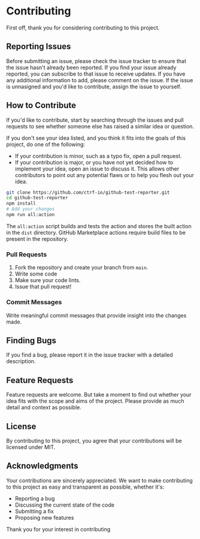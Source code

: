 # Contributing

First off, thank you for considering contributing to this project.

## Reporting Issues

Before submitting an issue, please check the issue tracker to ensure that the
issue hasn't already been reported. If you find your issue already reported, you
can subscribe to that issue to receive updates. If you have any additional
information to add, please comment on the issue. If the issue is unnasigned and
you'd like to contribute, assign the issue to yourself.

## How to Contribute

If you'd like to contribute, start by searching through the issues and pull
requests to see whether someone else has raised a similar idea or question.

If you don't see your idea listed, and you think it fits into the goals of this
project, do one of the following:

- If your contribution is minor, such as a typo fix, open a pull request.
- If your contribution is major, or you have not yet decided how to implement
  your idea, open an issue to discuss it. This allows other contributors to
  point out any potential flaws or to help you flesh out your idea.

```bash
git clone https://github.com/ctrf-io/github-test-reporter.git
cd github-test-reporter
npm install
# Add your changes
npm run all:action
```

The `all:action` script builds and tests the action and stores the built action in the
`dist` directory. GitHub Marketplace actions require build files to be present in the repository.

### Pull Requests

1. Fork the repository and create your branch from `main`.
2. Write some code
3. Make sure your code lints.
4. Issue that pull request!

### Commit Messages

Write meaningful commit messages that provide insight into the changes made.

## Finding Bugs

If you find a bug, please report it in the issue tracker with a detailed
description.

## Feature Requests

Feature requests are welcome. But take a moment to find out whether your idea
fits with the scope and aims of the project. Please provide as much detail and
context as possible.

## License

By contributing to this project, you agree that your contributions will be
licensed under MIT.

## Acknowledgments

Your contributions are sincerely appreciated. We want to make contributing to
this project as easy and transparent as possible, whether it's:

- Reporting a bug
- Discussing the current state of the code
- Submitting a fix
- Proposing new features

Thank you for your interest in contributing
